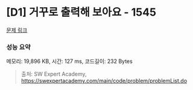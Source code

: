 # [D1] 거꾸로 출력해 보아요 - 1545 

[문제 링크](https://swexpertacademy.com/main/code/problem/problemDetail.do?contestProbId=AV2gbY0qAAQBBAS0) 

### 성능 요약

메모리: 19,896 KB, 시간: 127 ms, 코드길이: 232 Bytes



> 출처: SW Expert Academy, https://swexpertacademy.com/main/code/problem/problemList.do